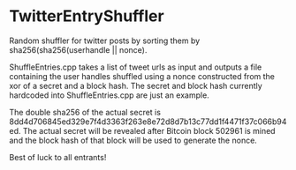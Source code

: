 # TwitterEntryShuffler
Random shuffler for twitter posts by sorting them by sha256(sha256(userhandle || nonce).

ShuffleEntries.cpp takes a list of tweet urls as input and outputs a file containing the user handles shuffled using a nonce constructed from the xor of a secret and a block hash. The secret and block hash currently hardcoded into ShuffleEntries.cpp are just an example.

The double sha256 of the actual secret is 8dd4d706845ed329e7f4d3363f263e8e72d8d7b13c77dd1f4471f37c066b94ed.
The actual secret will be revealed after Bitcoin block 502961 is mined and the block hash of that block will be used to generate the nonce.

Best of luck to all entrants!
